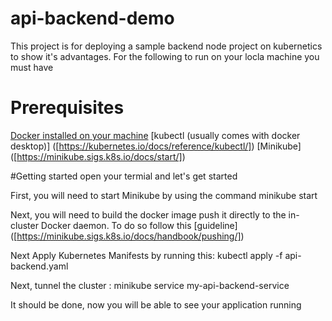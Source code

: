 # api-backend-demo
This project is for deploying a sample backend node project on kubernetics to show it's advantages. For the following to run on your locla machine you must have


# Prerequisites
[Docker installed on your machine]([https://www.example.com](https://www.docker.com/products/docker-desktop/)) 
[kubectl (usually comes with docker desktop)] ([https://kubernetes.io/docs/reference/kubectl/])
[Minikube] ([https://minikube.sigs.k8s.io/docs/start/]) 

#Getting started
open your termial and let's get started

First, you will need to start Minikube by using the command
minikube start

Next, you will need to build the docker image push it directly to the in-cluster Docker daemon.
To do so follow this [guideline] ([https://minikube.sigs.k8s.io/docs/handbook/pushing/])

Next Apply Kubernetes Manifests by running this:
kubectl apply -f api-backend.yaml

Next, tunnel the cluster :
minikube service my-api-backend-service

It should be done, now you will be able to see your application running
